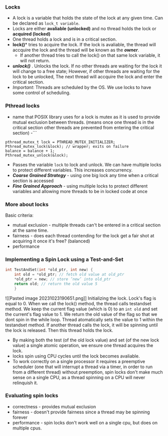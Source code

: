 
### Locks
- A lock is a variable that holds the state of the lock at any given time. Can be declared as `lock_t variable`.
- Locks are either ****avaliable (unlocked)**** and no thread holds the lock or ****acquired (locked)****
- One thread holds a lock and is in a critical section. 
- **lock()*** tries to acquire the lock. If the lock is avaliable, the thread will accquire the lock and the thread will be known as the ***owner***. 
	- If another thread tries to call the lock() on that same lock variable, it will not return. 
- ***unlock()*** . Unlocks the lock. If no other threads are waiting for the lock it will change to a free state; However, if other threads are waiting for the lock to be unlocked, The next thread will accquire the lock and enter the critical section. 
- *Important*: Threads are scheduled by the OS. We use locks to have some control of scheduling. 

### Pthread locks
- name that POSIX library uses for a lock is mutex as it is used to provide mutual exclusion between threads. (means once one thread is in the critical section other threads are prevented from entering the critical section)
-```
```
pthread_mutex_t lock = PTHREAD_MUTEX_INITIALIZER; 
Pthread_mutex_lock(&lock); // wrapper; exits on failure 
balance = balance + 1; 
Pthread_mutex_unlock(&lock);
```
- Passes the variable `lock` to lock and unlock. We can have multiple locks to protect different variables. This increases concurrency. 
- ***Coarse Grained Strategy*** - using one big lock any time when a critical section is accessed
- ***Fine Grained Approach*** - using multiple locks to protect different variables and allowing more threads to be in locked code at once

### More about locks
Basic criteria:
- mutual exclusion - multiple threads can't be entered in a critical section at the same time.
- fairness - does each thread contending for the lock get a fair shot at acquiring it once it's free? (balanced)
- performance

### Implementing a Spin Lock using a Test-and-Set
```C
int TestAndSet(int *old_ptr, int new) { 
	int old = *old_ptr; // fetch old value at old_ptr
	*old_ptr = new; // store ’new’ into old_ptr 
	return old; // return the old value 5 
	}

```
![[Pasted image 20231023190651.png]]
Initializing the lock. Lock's flag is equal to 0. When we call the lock() method, the thread calls testandset method. We keep the current flag value (which is 0) to an `int old` and set the current's flag value to 1. We return the old value of the flag so that we dont spin in the while loop. Thread atomatically sets the value to 1 within the testandset method. 
If another thread calls the lock, it will be spinning until the lock is released. Then this thread holds the lock. 
- By making both the test (of the old lock value) and set (of the new lock value) a single atomic operation, we ensure one thread acquires the lock.
- locks spin using CPU cycles until the lock becomes avaliable. 
- To work correctly on a single processor it requires a preemptive scheduler (one that will interrupt a thread via a timer, in order to run from a different thread) without preemption, spin locks don't make much sense on a single CPU, as a thread spinning on a CPU will never relinquish it. 

### Evaluating spin locks
- correctness - provides mutual exclusion
- fairness - doesn't provide fairness since a thread may be spinning forever
- performance - spin locks don't work well on a single cpu, but does on multiple cpus. 

